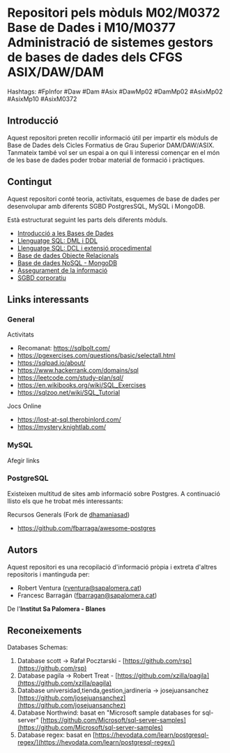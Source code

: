 # Repositori pels mòduls M02/M0372 Base de Dades i M10/M0377 Administració de sistemes gestors de bases de dades dels CFGS ASIX/DAW/DAM

Hashtags: #FpInfor #Daw #Dam #Asix #DawMp02 #DamMp02 #AsixMp02 #AsixMp10 #AsixM0372

## Introducció

Aquest repositori preten recollir informació útil per impartir els mòduls de Base de Dades dels Cicles Formatius de Grau Superior DAM/DAW/ASIX. Tanmateix també vol ser un espai a on qui li interessi començar en el món de les base de dades poder trobar material de formació i pràctiques.

## Contingut

Aquest repositori conté teoria, activitats, esquemes de base de dades per desenvolupar amb diferents SGBD PostgresSQL, MySQL i MongoDB.

Està estructurat seguint les parts dels diferents mòduls.

* [Introducció a les Bases de Dades](<0 - Introducció a les Bases de Dades/README.md>)
* [Llenguatge SQL: DML i DDL](<1 - Llenguatge SQL DML i DDL/README.md>)
* [Llenguatge SQL: DCL i extensió procedimental](<2a - LLenguatge SQL DCL i extensió procedimental>)
* [Base de dades Objecte Relacionals](<3 - Bases de Dades Objecte-Relacionals>)
* [Base de dades NoSQL - MongoDB](<4 - Bases de dades NOSQL>)
* [Assegurament de la informació](<2b - Assegurament de la informació>)
* [SGBD corporatiu](<5 - SGBD Corporatiu>)

## Links interessants

### General
  
Activitats

* Recomanat: <https://sqlbolt.com/>
* <https://pgexercises.com/questions/basic/selectall.html>
* <https://sqlpad.io/about/>
* <https://www.hackerrank.com/domains/sql>
* <https://leetcode.com/study-plan/sql/>
* <https://en.wikibooks.org/wiki/SQL_Exercises>
* <https://sqlzoo.net/wiki/SQL_Tutorial>

Jocs Online

* <https://lost-at-sql.therobinlord.com/>
* <https://mystery.knightlab.com/>

### MySQL

Afegir links

### PostgreSQL

Existeixen multitud de sites amb informació sobre Postgres. A continuació llisto els que he trobat més interessants:

  Recursos Generals (Fork de [dhamaniasad](https://github.com/dhamaniasad/awesome-postgres))

* <https://github.com/fbarraga/awesome-postgres>

## Autors

Aquest repositori es una recopilació d'informació pròpia i extreta d'altres repositoris i mantinguda per:

* Robert Ventura (<rventura@sapalomera.cat>)
* Francesc Barragán (<fbarragan@sapalomera.cat>)

De l'**Institut Sa Palomera - Blanes**

## Reconeixements

Databases Schemas:

1. Database scott  -> Rafał Pocztarski - [https://github.com/rsp](https://github.com/rsp)
2. Database pagila -> Robert Treat - [https://github.com/xzilla/pagila](https://github.com/xzilla/pagila)
3. Database universidad,tienda,gestion,jardineria -> josejuansanchez [https://github.com/josejuansanchez](https://github.com/josejuansanchez)
4. Database Northwind: basat en "Microsoft sample databases for sql-server" [https://github.com/Microsoft/sql-server-samples](https://github.com/Microsoft/sql-server-samples)
5. Database regex: basat en [https://hevodata.com/learn/postgresql-regex/](https://hevodata.com/learn/postgresql-regex/)
